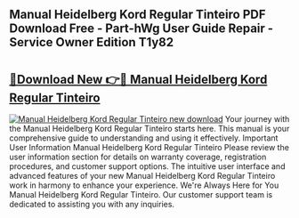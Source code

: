 ## Manual Heidelberg Kord Regular Tinteiro PDF Download Free - Part-hWg User Guide Repair - Service Owner Edition T1y82

# <h2><a href="http://bc90714.oget.top/?id=Manual+Heidelberg+Kord+Regular+Tinteiro">🔗Download New 👉🔴 Manual Heidelberg Kord Regular Tinteiro</a></h2>

[![Manual Heidelberg Kord Regular Tinteiro new download](https://i.imgur.com/5g1atiW.png)](http://bc90714.oget.top/?id=Manual+Heidelberg+Kord+Regular+Tinteiro)
Your journey with the Manual Heidelberg Kord Regular Tinteiro starts here. This manual is your comprehensive guide to understanding and using it effectively. Important User Information Manual Heidelberg Kord Regular Tinteiro Please review the user information section for details on warranty coverage, registration procedures, and customer support options. The intuitive user interface and advanced features of your new Manual Heidelberg Kord Regular Tinteiro work in harmony to enhance your experience. We're Always Here for You Manual Heidelberg Kord Regular Tinteiro. Our customer support team is dedicated to assisting you with any inquiries.
